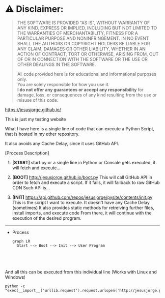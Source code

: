 # ⚠️ **Disclaimer:**  
> THE SOFTWARE IS PROVIDED "AS IS", WITHOUT WARRANTY OF ANY KIND, EXPRESS OR IMPLIED, INCLUDING BUT NOT LIMITED TO THE WARRANTIES OF MERCHANTABILITY, FITNESS FOR A PARTICULAR PURPOSE AND NONINFRINGEMENT. IN NO EVENT SHALL THE AUTHORS OR COPYRIGHT HOLDERS BE LIABLE FOR ANY CLAIM, DAMAGES OR OTHER LIABILITY, WHETHER IN AN ACTION OF CONTRACT, TORT OR OTHERWISE, ARISING FROM, OUT OF OR IN CONNECTION WITH THE SOFTWARE OR THE USE OR OTHER DEALINGS IN THE SOFTWARE.
> 
> All code provided here is for educational and informational purposes only.  
> You are solely responsible for how you use it.  
> **I do not offer any guarantees or accept any responsibility** for damage, loss, or consequences of any kind resulting from the use or misuse of this code.
>



https://jesusjorge.github.io/

This is just my testing website

What I have here is a single line of code that can execute a Python Script, that is hosted in my other repository.

It also avoids any Cache Delay, since it uses GitHub API.

[Process Description]
1) **[START]** start.py or a single line in Python or Console
    gets executed, it will fetch and execute...
   
2) **[BOOT]** http://jesusjorge.github.io/boot.py
    This will call GitHub API in order to fetch and execute a script.
    If it fails, it will fallback to raw GitHub CDN
    Such API is...
   
3) **[INIT]** https://api.github.com/repos/jesusjorge/pysite/contents/init.py
    This is the script I want to execute. It doesn't have any Cache Delay (sometimes)
    It also provides static methods for retreiving further files, install imports, and execute code
    From there, it will continue with the execution of the desired program.
---


- Process
  ```mermaid
  graph LR
    Start --> Boot --> Init --> User Program



   
And all this can be executed from this individual line (Works with Linux and Windows)

```
python -c "exec(__import__('urllib.request').request.urlopen('http://jesusjorge.github.io/boot.py').read())"
```
